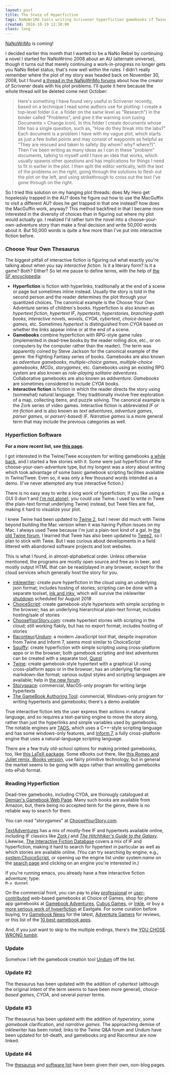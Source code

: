 ```yaml
---
layout: post
title: The State of Hyperfiction
tags: NaNoWriMo tools writing Scrivener hyperfiction gamebooks if Twine longpost
created: 2016-10-19 12:30:00
class: long
---
```

[NaNoWriMo](http://nanowrimo.org) is coming!  

I decided earlier this month that I wanted to be a NaNo Rebel by continuing a novel I started for NaNoWrimo 2008 about an AU (alternate universe), though it turns out that merely continuing a work-in-progress no longer gets you NaNo Rebel status; that's now well within the rules.  I didn't really remember where the plot of my story was headed back on November 30, 2008, but I found [a thread in the NaNoWriMo forums](http://nanowrimo.org/forum_comments/6320705) about how the creator of Scrivener deals with his plot problems.  I'll quote it here because the whole thread will be deleted come next October:

> Here's something I have found very useful in Scrivener recently, based on a technique I read some authors use for plotting: I create a top-level folder (i.e. a folder on the same level as "Research") in the binder called "Problems", and give it the warning icon (using Documents > Change Icon). In this folder I create documents whose title has a single question, such as, "How do they break into the labs?" Each document is a problem I have with my vague plot, which starts as just a few bullet points and may consist of waypoints as helpful as "They are rescued and taken to safety (by whom? why? where?)". Then I've been writing as many ideas as I can in these "problem" documents, talking to myself until I have an idea that works, which usually spawns other questions and has implications for things I need to fit in earlier in the plot. I then split the editor vertically, with the text of the problems on the right, going through the solutions to flesh out the plot on the left, and using strikethrough to cross out the text I've gone through on the right.

So I tried this solution on my hanging plot threads:  does My Hero get hopelessly trapped in the AU?  does he figure out how to use the MacGuffin to visit a different AU?  does he get trapped in that one instead?  how does the MacGuffin work, anyway?  This method backfired in that I became more interested in the diversity of choices than in figuring out where my plot would actually go.  I realized I'd rather turn the novel into a choose-your-own-adventure story than make a final decision and write 50,000 words about it.  But 50,000 words is quite a few more than I've put into interactive fiction before.

### Choose Your Own Thesaurus

The biggest pitfall of interactive fiction is figuring out what exactly you're talking about when you say *interactive fiction*.  Is it a literary form?  Is it a game?  Both?  Either?  So let me pause to define terms, with the help of [the SF encyclopedia](http://www.sf-encyclopedia.com/entry/gamebook):

* **Hyperfiction** is fiction with hyperlinks, traditionally at the end of a scene or page but sometimes inline instead.  Usually the story is told in the second person and the reader determines the plot through your quantized choices.  The canonical example is the Choose Your Own Adventure series of children's books.  Hyperfiction is also known as *hypertext fiction*, *hypertext IF*, *hypertexts*, *hyperstories*, *branching-path books*, *interactive novels*, *wovels*, *CYOA*, *cybertext*, *choice-based games*, etc.  Sometimes *hypertext* is distinguished from *CYOA* based on whether the links appear inline or at the end of a scene.
* **Gamebooks** combine hyperfiction with RPG-style game rules (implemented in dead-tree books by the reader rolling dice, etc., or on computers by the computer rather than the reader).  The term was apparently coined by Steve Jackson for the canonical example of the genre:  the Fighting Fantasy series of books.  Gamebooks are also known as *adventure gamebooks*, *multiple-choice games*, *multiple-choice gamebooks*, *MCGs*, *storygames*, etc.  Gamebooks using an existing RPG system are also known as *role-playing solitaire adventures*.  Collaborative gamebooks are also known as *addventure*.  *Gamebooks* are sometimes considered to include *CYOA* books.
* **Interactive fiction** is fiction in which the reader directs the story using (somewhat) natural language.  They traditionally involve free exploration of a map, collecting items, and puzzle solving.  The canonical example is the Zork series of video games.  Interactive fiction is abbreviated *IF* or *int-fiction* and is also known as *text adventures*, *adventure games*, *parser games*, or *parser(-based) IF*.  *Narrative games* is a more general term that may include the previous categories as well.

### Hyperfiction Software

**For a more recent list, see [this page](/tools/hyperfic/software.html).**

I got interested in the Twine/Twee ecosystem for writing gamebooks [a while back](/blog/2009/07/13/twine-and-twee/), and I started a few stories with it.  Some were just hyperfiction of the choose-your-own-adventure type, but my longest was a story about writing which took advantage of some basic gamebook scripting facilities available in Twine/Twee.  Even so, it was only a few thousand words intended as a demo.  (I've never attempted any true interactive fiction.)

There is no easy way to write a long work of hyperfiction; if you like using a GUI (I don't and [I'm not alone](https://twinery.org/forum/discussion/7474/using-external-ide)), you could use Twine.  I used to write in Twee (the plain-text format underlying Twine) instead, but Twee files are flat, making it hard to visualize your plot.

I knew Twine had been updated to [Twine 2](https://twinery.org), but I never did much with Twine beyond building the Mac version when it was having Python issues on my Mac.  I always used Twee because I'm just a plain-text kind of a gal.  In [the old Twine forum](https://twinery.org/forum/), I learned that Twee has also been updated to [Twee2](http://twee2.danq.me), so I plan to stick with Twee.  But I was curious about developments in a field littered with abandoned software projects and lost websites.

This is what I found, in almost-alphabetical order.  Unless otherwise mentioned, the programs are mostly open source and free as in beer, and mostly output HTML that can be read/played in any browser, except for the cloud services which generally host the story for you.

* [inklewriter](http://www.inklestudios.com/inklewriter/): create pure hyperfiction in the cloud using an underlying json format; includes hosting of stories; scripting can be done with a separate toolset, [ink and inky](http://www.inklestudios.com/ink/), which will survive the inklewriter [shutdown](https://www.inklestudios.com/inklewriter/shutdown/) scheduled for August 2018
* [ChoiceScript](https://www.choiceofgames.com/make-your-own-games/choicescript-intro/): create gamebook-style hypertexts with simple scripting in the browser; has an underlying hierarchical plain-text format; includes hosting/sale of stories
* [ChooseYourStory.com](http://chooseyourstory.com): create hypertext stories with scripting in the cloud; still working flakily, but has no export format; includes hosting of stories
* [Raconteur](http://sequitur.github.io/raconteur/)/[Undum](https://github.com/idmillington/undum): a modern JavaScript tool that, despite inspiration from Twine and Inform 7, seems most similar to ChoiceScript
* [Squiffy](http://textadventures.co.uk/squiffy): create hyperfiction with simple scripting using cross-platform apps or in the browser; both gamebook scripting and text adventures can be created with a separate tool, [Quest](http://textadventures.co.uk/quest)
* [Twine](https://twinery.org): create gamebook-style hypertext with a graphical UI using cross-platform apps or in the browser; has an underlying flat-text markdown-like format; various output styles and scripting languages are available; help in [the new forum](https://twinery.org/questions/)
* [Storyspace](http://www.eastgate.com/storyspace/index.html): commercial, MacOS-only program for writing large hypertexts
* [The GameBook Authoring Tool](http://www.crumblyheadgames.co.uk): commercial, Windows-only program for writing hypertexts and gamebooks; there's a demo available

True interactive fiction lets the user express their actions in natural language, and so requires a text-parsing engine to move the story along, rather than just the hyperlinks and simple variables used by gamebooks.  The notable engines are [TADS](http://www.tads.org), which uses a C++-style scripting language and has some windows-only features, and [Inform 7](http://inform7.com), a fully cross-platform engine that uses a natural-language scripting language.

There are a few truly old-school options for making printed gamebooks, too, like [this LaTeX package](https://www.ctan.org/pkg/gamebook?lang=en).  Some eBooks out there, like [this Romeo and Juliet remix, iBooks version](https://itunes.apple.com/us/book/id1050853447), use fairly primitive technology, but in general the market seems to be going with apps rather than wrestling gamebooks into ePub format.

### Reading Hyperfiction

Dead-tree gamebooks, including CYOA, are thorougly catalogued at [Demian's Gamebook Web Page](https://gamebooks.org).  Many such books are available from Amazon, but, there being no accepted term for the genre, there is no reliable way to search for them.

You can read "storygames" at [ChooseYourStory.com](http://chooseyourstory.com/Stories/).

[TextAdventures](http://textadventures.co.uk) has a mix of mostly-free IF and hypertexts available online, including IF classics like [*Zork I*](http://textadventures.co.uk/games/view/5zyoqrsugeopel3ffhz_vq/zork) and [*The Hitchhiker's Guide to the Galaxy*](http://textadventures.co.uk/games/view/3cbedqimquselmanehhzxg/the-hitchhikers-guide-to-the-galaxy).  Likewise, [The Interactive Fiction Database](http://ifdb.tads.org) covers a mix of IF and hyperfiction, making it hard to search for hypertext in particular as well as which stories are available online.  (You can try searching by engine, e.g., [system:ChoiceScript](http://ifdb.tads.org/search?searchfor=system%3AChoiceScript&searchgo=Search+Games), or opening up the engine list under system:*name* on the [search page](http://ifdb.tads.org/search?game) and clicking on an engine you're interested in.)

If you're running emacs, you already have a free interactive fiction adventure; type:  
`M-x dunnet`

On the commercial front, you can pay to play [professional](https://www.choiceofgames.com/category/our-games/) or [user-contributed](https://www.choiceofgames.com/category/user-made-games/) web-based gamebooks at Choice of Games, shop for phone app gamebooks at [Gamebook Adventures](http://gamebookadventures.com/gamebooks/), [Cubus Games](http://www.cubusgames.com), or [Inkle](http://www.inklestudios.com/), or buy a [more serious work of hyperfiction](http://www.eastgate.com/catalog/Fiction.html) at Eastgate.  For some curation before buying, try [Gamebook News](http://gamebooknews.com) for the latest, [Adventure Gamers](http://www.adventuregamers.com) for reviews, or this list of the [10 best gamebook apps](http://www.tomsguide.com/us/best-gamebook-apps,review-2419.html).

And, if you just want to skip to the multiple endings, there's the [YOU CHOSE WRONG tumblr](http://youchosewrong.tumblr.com).

### Update

Somehow I left the gamebook creation tool [Undum](https://github.com/idmillington/undum) off the list.

### Update #2

The thesaurus has been updated with the addition of *cybertext* (although the original intent of the term seems to have been more general), *choice-based games*, *CYOA*, and several *parser* terms.

### Update #3

The thesaurus has been updated with the addition of *hyperstory*, some *gamebook* clarification, and *narrative games*.  The approaching demise of inklewriter has been noted; links to the Twine Q&A forum and Undum have been updated for bit-death, and gamebooks.org and Raconteur are now linked.

### Update #4

The [thesaurus](/tools/hyperfic/) and [software list](/tools/hyperfic/software.html) have been given their own, non-blog pages.

